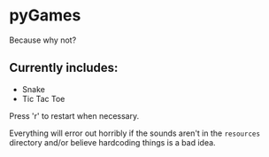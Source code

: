 # pyGames
Because why not?

## Currently includes:
* Snake
* Tic Tac Toe

Press 'r' to restart when necessary.

Everything will error out horribly if the sounds aren't in the `resources` directory and/or believe hardcoding things is a bad idea.
